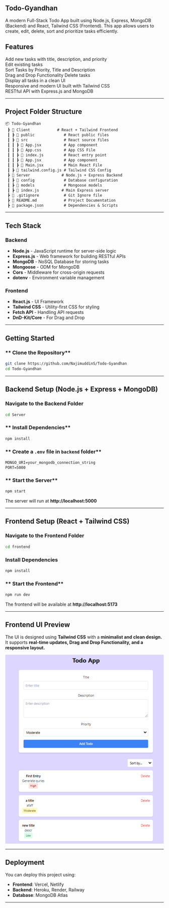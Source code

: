 ## Todo-Gyandhan

A modern Full-Stack Todo App built using Node.js, Express, MongoDB (Backend) and React, Tailwind CSS (Frontend). This app allows users to create, edit, delete, sort and prioritize tasks efficiently.

## **Features**
Add new tasks with title, description, and priority  
Edit existing tasks  
Sort Tasks by Priority, Title and Description  
Drag and Drop Functionality
Delete tasks  
Display all tasks in a clean UI  
Responsive and modern UI built with Tailwind CSS  
RESTful API with Express.js and MongoDB  

---

## **Project Folder Structure**
```
📦 Todo-Gyandhan
 ┣ 📂 Client            # React + Tailwind Frontend
 ┃ ┣ 📂 public             # React public files
 ┃ ┣ 📂 src                # React source files
 ┃ ┃ ┣ 📜 App.jsx          # App component
 ┃ ┃ ┣ 📜 App.css          # App CSS File
 ┃ ┃ ┣ 📜 index.js         # React entry point
 ┃ ┃ ┣ 📜 App.jsx          # App component
 ┃ ┃ ┣ 📜 Main.jsx         # Main React File
 ┃ ┣ 📜 tailwind.config.js # Tailwind CSS Config
 ┣ 📂 Server              # Node.js + Express Backend
 ┃ ┣ 📂 config             # Database configuration
 ┃ ┣ 📂 models             # Mongoose models
 ┃ ┣ 📜 index.js          # Main Express server
 ┣ 📜 .gitignore           # Git Ignore file
 ┣ 📜 README.md            # Project Documentation
 ┣ 📜 package.json         # Dependencies & Scripts
```

---

## **Tech Stack**
### **Backend**
- **Node.js** - JavaScript runtime for server-side logic
- **Express.js** - Web framework for building RESTful APIs
- **MongoDB** - NoSQL Database for storing tasks
- **Mongoose** - ODM for MongoDB  
- **Cors** - Middleware for cross-origin requests  
- **dotenv** - Environment variable management  

### **Frontend**
- **React.js** - UI Framework
- **Tailwind CSS** - Utility-first CSS for styling
- **Fetch API** - Handling API requests
- **DnD-Kit/Core** - For Drag and Drop

---

## **Getting Started**

### ** Clone the Repository**
```sh
git clone https://github.com/NajimuddinS/Todo-Gyandhan
cd Todo-Gyandhan
```

---

## **Backend Setup (Node.js + Express + MongoDB)**

### **Navigate to the Backend Folder**
```sh
cd Server
```

### ** Install Dependencies**
```sh
npm install
```

### ** Create a `.env` file in `backend` folder**
```env
MONGO_URI=your_mongodb_connection_string
PORT=5000
```

### ** Start the Server**
```sh
npm start
```
The server will run at **http://localhost:5000**

---

## **Frontend Setup (React + Tailwind CSS)**

### **Navigate to the Frontend Folder**
```sh
cd frontend
```

### **Install Dependencies**
```sh
npm install
```

### ** Start the Frontend**
```sh
npm run dev
```
The frontend will be available at **http://localhost:5173**

---

## **Frontend UI Preview**
The UI is designed using **Tailwind CSS** with a **minimalist and clean design.**  
It supports **real-time updates, Drag and Drop Functionality, and a responsive layout.**  

![image](https://raw.githubusercontent.com/NajimuddinS/Todo-Gyandhan/refs/heads/main/Client/src/assets/sc.PNG)


---

## **Deployment**
You can deploy this project using:
- **Frontend**: Vercel, Netlify  
- **Backend**: Heroku, Render, Railway  
- **Database**: MongoDB Atlas  

---
